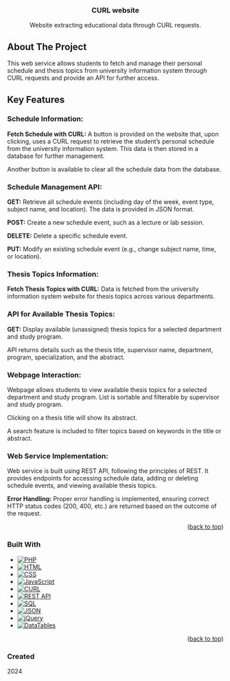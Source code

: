 <a id="readme-top"></a>

<!-- HEADER -->
<div align="center">
  <h3 align="center">CURL website</h1>
  <p align="center">
    Website extracting educational data through CURL requests.
  </p>
</div>

<!-- ABOUT THE PROJECT -->
## About The Project

This web service allows students to fetch and manage their personal schedule and thesis topics from university information system through CURL requests and provide an API for further access.

## Key Features
### Schedule Information:
**Fetch Schedule with CURL:** A button is provided on the website that, upon clicking, uses a CURL request to retrieve the student’s personal schedule from the university information system.
This data is then stored in a database for further management.

Another button is available to clear all the schedule data from the database.

### Schedule Management API:
**GET:** Retrieve all schedule events (including day of the week, event type, subject name, and location). The data is provided in JSON format.

**POST:** Create a new schedule event, such as a lecture or lab session.

**DELETE:** Delete a specific schedule event.

**PUT:** Modify an existing schedule event (e.g., change subject name, time, or location).

### Thesis Topics Information:
**Fetch Thesis Topics with CURL:** Data is fetched from the university information system website for thesis topics across various departments.

### API for Available Thesis Topics:
**GET:** Display available (unassigned) thesis topics for a selected department and study program.

API returns details such as the thesis title, supervisor name, department, program, specialization, and the abstract.

### Webpage Interaction:
Webpage allows students to view available thesis topics for a selected department and study program.
List is sortable and filterable by supervisor and study program.

Clicking on a thesis title will show its abstract.

A search feature is included to filter topics based on keywords in the title or abstract.

### Web Service Implementation:
Web service is built using REST API, following the principles of REST. It provides endpoints for accessing schedule data, adding or deleting schedule events, and viewing available thesis topics.

**Error Handling:** Proper error handling is implemented, ensuring correct HTTP status codes (200, 400, etc.) are returned based on the outcome of the request.

<p align="right">(<a href="#readme-top">back to top</a>)</p>

<!-- TOOLS -->
### Built With

* [![PHP][PHP.com]][PHP-url]
* [![HTML][HTML.com]][HTML-url]
* [![CSS][CSS.com]][CSS-url]
* [![JavaScript][JS.com]][JS-url]
* [![CURL][CURL.com]][CURL-url]
* [![REST API][REST-url]][REST-url]
* [![SQL][SQL.com]][SQL-url]
* [![JSON][JSON.com]][JSON-url]
* [![jQuery][jQuery.com]][jQuery-url]
* [![DataTables][DataTables.com]][DataTables-url]

<p align="right">(<a href="#readme-top">back to top</a>)</p>

<!-- LINKS -->
[HTML.com]: https://img.shields.io/badge/HTML-E34F26?style=for-the-badge&logo=html5&logoColor=white
[HTML-url]: https://developer.mozilla.org/en-US/docs/Web/HTML
[CSS.com]: https://img.shields.io/badge/CSS-1572B6?style=for-the-badge&logo=css3&logoColor=white
[CSS-url]: https://developer.mozilla.org/en-US/docs/Web/CSS
[JS.com]: https://img.shields.io/badge/JavaScript-F7DF1E?style=for-the-badge&logo=javascript&logoColor=black
[JS-url]: https://developer.mozilla.org/en-US/docs/Web/JavaScript
[PHP.com]: https://img.shields.io/badge/PHP-777BB4?style=for-the-badge&logo=php&logoColor=white
[PHP-url]: https://www.php.net/
[SQL.com]: https://img.shields.io/badge/SQL-006B3F?style=for-the-badge&logo=sql&logoColor=white
[SQL-url]: https://www.mysql.com/
[DataTables.com]: https://img.shields.io/badge/DataTables-1A82FF?style=for-the-badge&logo=datatables&logoColor=white
[DataTables-url]: https://datatables.net/
[CURL.com]: https://img.shields.io/badge/CURL-3BB9FF?style=for-the-badge&logo=curl&logoColor=white
[CURL-url]: https://curl.se/
[JSON.com]: https://img.shields.io/badge/JSON-000000?style=for-the-badge&logo=json&logoColor=white
[JSON-url]: https://www.json.org/json-en.html
[REST-url]: https://img.shields.io/badge/REST-5A2C79?style=for-the-badge&logo=rest&logoColor=white
[REST-url]: https://restfulapi.net/
[jQuery.com]: https://img.shields.io/badge/jQuery-0769AD?style=for-the-badge&logo=jquery&logoColor=white
[jQuery-url]: https://jquery.com/


### Created
2024
